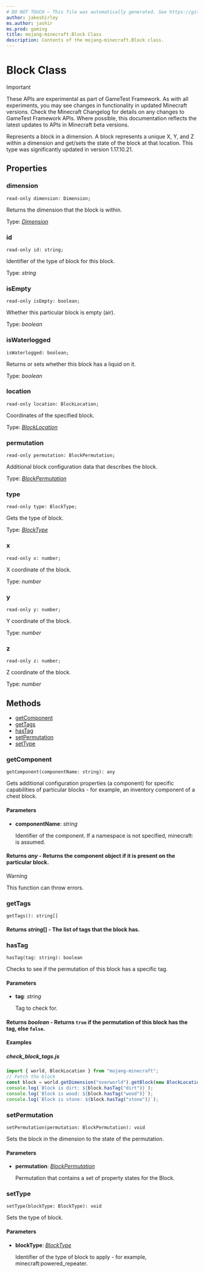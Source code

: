 ```yaml
---
# DO NOT TOUCH — This file was automatically generated. See https://github.com/Mojang/MinecraftScriptingApiDocsGenerator to modify descriptions, examples, etc.
author: jakeshirley
ms.author: jashir
ms.prod: gaming
title: mojang-minecraft.Block Class
description: Contents of the mojang-minecraft.Block class.
---
```

# Block Class
>[!IMPORTANT]
>These APIs are experimental as part of GameTest Framework. As with all experiments, you may see changes in functionality in updated Minecraft versions. Check the Minecraft Changelog for details on any changes to GameTest Framework APIs. Where possible, this documentation reflects the latest updates to APIs in Minecraft beta versions.

Represents a block in a dimension. A block represents a unique X, Y, and Z within a dimension and get/sets the state of the block at that location. This type was significantly updated in version 1.17.10.21.

## Properties
### **dimension**
`read-only dimension: Dimension;`

Returns the dimension that the block is within.

Type: [*Dimension*](Dimension.md)

### **id**
`read-only id: string;`

Identifier of the type of block for this block.

Type: *string*

### **isEmpty**
`read-only isEmpty: boolean;`

Whether this particular block is empty (air).

Type: *boolean*

### **isWaterlogged**
`isWaterlogged: boolean;`

Returns or sets whether this block has a liquid on it.

Type: *boolean*

### **location**
`read-only location: BlockLocation;`

Coordinates of the specified block.

Type: [*BlockLocation*](BlockLocation.md)

### **permutation**
`read-only permutation: BlockPermutation;`

Additional block configuration data that describes the block.

Type: [*BlockPermutation*](BlockPermutation.md)

### **type**
`read-only type: BlockType;`

Gets the type of block.

Type: [*BlockType*](BlockType.md)

### **x**
`read-only x: number;`

X coordinate of the block.

Type: *number*

### **y**
`read-only y: number;`

Y coordinate of the block.

Type: *number*

### **z**
`read-only z: number;`

Z coordinate of the block.

Type: *number*


## Methods
- [getComponent](#getcomponent)
- [getTags](#gettags)
- [hasTag](#hastag)
- [setPermutation](#setpermutation)
- [setType](#settype)
  
### **getComponent**
`
getComponent(componentName: string): any
`

Gets additional configuration properties (a component) for specific capabilities of particular blocks - for example, an inventory component of a chest block.
#### **Parameters**
- **componentName**: *string*
  
  Identifier of the component. If a namespace is not specified, minecraft: is assumed.

#### **Returns** *any* - Returns the component object if it is present on the particular block.
> [!WARNING]
> This function can throw errors.
### **getTags**
`
getTags(): string[]
`


#### **Returns** *string*[] - The list of tags that the block has.
### **hasTag**
`
hasTag(tag: string): boolean
`

Checks to see if the permutation of this block has a specific tag.
#### **Parameters**
- **tag**: *string*
  
  Tag to check for.

#### **Returns** *boolean* - Returns `true` if the permutation of this block has the tag, else `false`.

#### **Examples**
##### *check_block_tags.js*
```javascript
import { world, BlockLocation } from "mojang-minecraft";
// Fetch the block
const block = world.getDimension("overworld").getBlock(new BlockLocation(1, 2, 3));
console.log(`Block is dirt: ${block.hasTag("dirt")}`);
console.log(`Block is wood: ${block.hasTag("wood")}`);
console.log(`Block is stone: ${block.hasTag("stone")}`);
```
### **setPermutation**
`
setPermutation(permutation: BlockPermutation): void
`

Sets the block in the dimension to the state of the permutation.
#### **Parameters**
- **permutation**: [*BlockPermutation*](BlockPermutation.md)
  
  Permutation that contains a set of property states for the Block.
### **setType**
`
setType(blockType: BlockType): void
`

Sets the type of block.
#### **Parameters**
- **blockType**: [*BlockType*](BlockType.md)
  
  Identifier of the type of block to apply - for example, minecraft:powered_repeater.
